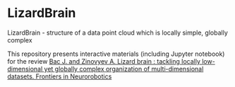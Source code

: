 # LizardBrain
LizardBrain - structure of a data point cloud which is locally simple, globally complex 

This repository presents interactive materials (including Jupyter notebook) for the review 
[Bac J. and Zinovyev A. Lizard brain : tackling locally low-dimensional yet globally complex organization of multi-dimensional datasets. Frontiers in Neurorobotics](https://www.frontiersin.org/articles/10.3389/fnbot.2019.00110/abstract)
